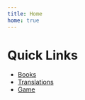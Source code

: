 ```yaml
---
title: Home
home: true
---
```


# Quick Links
- [Books](https://gumroad.com/trueorigin)
- [Translations](https://threestatesrecords.com)
- [Game](https://takensky.wordpress.com)
